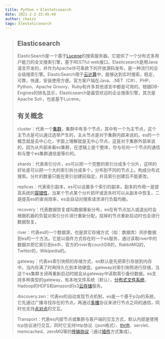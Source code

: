 ```yaml
---
title: Python + Elestatcsearch
date: 2021-2-2 15:45:49
author: chaizz
tags: Elestaticsearch
---
```


> ## Elasticsearch
>
>  ElasticSearch是一个基于[Lucene](https://baike.baidu.com/item/Lucene/6753302)的搜索服务器。它提供了一个分布式多用户能力的全文搜索引擎，基于RESTful web接口。Elasticsearch是用Java语言开发的，并作为Apache许可条款下的开放源码发布，是一种流行的企业级搜索引擎。ElasticSearch用于[云计算](https://baike.baidu.com/item/云计算/9969353)中，能够达到实时搜索，稳定，可靠，快速，安装使用方便。官方客户端在Java、.NET（C#）、PHP、Python、Apache Groovy、Ruby和许多其他语言中都是可用的。根据DB-Engines的排名显示，Elasticsearch是最受欢迎的企业搜索引擎，其次是Apache Solr，也是基于Lucene。 
>
> <!--more-->
>
> ## 有关概念
>
> cluster：代表一个[集群](https://baike.baidu.com/item/集群)，集群中有多个节点，其中有一个为主节点，这个主节点是可以通过选举产生的，主从节点是对于集群内部来说的。es的一个概念就是去中心化，字面上理解就是无中心节点，这是对于集群外部来说的，因为从外部来看es集群，在逻辑上是个整体，你与任何一个节点的通信和与整个es集群通信是等价的。
>
> shards：代表索引分片，es可以把一个完整的索引分成多个分片，这样的好处是可以把一个大的索引拆分成多个，分布到不同的节点上。构成分布式搜索。分片的数量只能在索引创建前指定，并且索引创建后不能更改。
>
> replicas：代表索引副本，es可以设置多个索引的副本，副本的作用一是提高系统的[容错性](https://baike.baidu.com/item/容错性)，当某个节点某个分片损坏或丢失时可以从副本中恢复。二是提高es的查询效率，es会自动对搜索请求进行负载均衡。
>
> recovery：代表数据恢复或叫数据重新分布，es在有节点加入或退出时会根据机器的负载对索引分片进行重新分配，挂掉的节点重新启动时也会进行数据恢复。
>
> river：代表es的一个数据源，也是其它存储方式（如：数据库）同步数据到es的一个方法。它是以插件方式存在的一个es服务，通过读取river中的数据并把它索引到es中，官方的river有couchDB的，RabbitMQ的，Twitter的，Wikipedia的。
>
> gateway：代表es索引快照的存储方式，es默认是先把索引存放到内存中，当内存满了时再持久化到本地硬盘。gateway对索引快照进行存储，当这个es集群关闭再重新启动时就会从gateway中读取索引备份数据。es支持多种类型的gateway，有本地文件系统（默认），[分布式文件系统](https://baike.baidu.com/item/分布式文件系统)，Hadoop的HDFS和amazon的s3[云存储](https://baike.baidu.com/item/云存储)服务。
>
> discovery.zen：代表es的自动发现节点机制，es是一个基于p2p的系统，它先通过广播寻找存在的节点，再通过[多播](https://baike.baidu.com/item/多播)协议来进行节点之间的通信，同时也支持[点对点](https://baike.baidu.com/item/点对点)的交互。
>
> Transport：代表es内部节点或集群与客户端的交互方式，默认内部是使用tcp协议进行交互，同时它支持http协议（json格式）、[thrift](https://baike.baidu.com/item/thrift)、servlet、memcached、zeroMQ等的[传输协议](https://baike.baidu.com/item/传输协议)（通过[插件](https://baike.baidu.com/item/插件)方式集成）。

